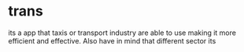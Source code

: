 # trans
its a app that taxis or transport industry are able to use making it more efficient and effective. Also have in mind that different sector its   
